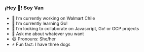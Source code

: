 <p align="left" width="300">
   <h3 align="left">¡Hey 👋! Soy Van</h3>
</p>

- 🔭 I’m currently working on Walmart Chile
- 🌱 I’m currently learning Go!
- 👯 I’m looking to collaborate on Javascript, Go! or GCP projects
- 💬 Ask me about whatever you want
- 😄 Pronouns: She/her
- ⚡ Fun fact: I have three dogs 

<!--
**VanessaPellegrini/vanessapellegrini** is a ✨ _special_ ✨ repository because its `README.md` (this file) appears on your GitHub profile.

Here are some ideas to get you started:

- 🔭 I’m currently working on ...
- 🌱 I’m currently learning ...
- 👯 I’m looking to collaborate on ...
- 🤔 I’m looking for help with ...
- 💬 Ask me about ...
- 📫 How to reach me: ...
- 😄 Pronouns: ...
- ⚡ Fun fact: ...
-->
